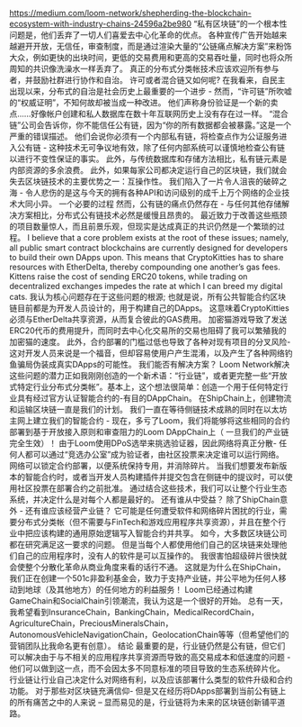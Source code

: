 https://medium.com/loom-network/shepherding-the-blockchain-ecosystem-with-industry-chains-24596a2be980
 “私有区块链”的一个根本性问题是，他们丢弃了一切人们喜爱去中心化革命的优点。
各种宣传广告开始越来越避开开放，无信任，审查制度，而是通过渲染大量的“公链痛点解决方案”来粉饰大众，例如更快的出块时间，更低的交易费用和更高的交易吞吐量，同时也将众所周知的共识像洗澡水一样丢弃了。
真正的分布式分类帐技术应该欢迎所有参与者，并鼓励社群进行协作和自治。
许可或者混合链又如何呢?
在我看来，自民主出现以来，分布式的自治是社会历史上最重要的一个进步 - 然而，“许可链”所吹嘘的“权威证明”，不知何故却被当成一种改进。 他们声称身份验证是一个新的卖点......好像帐户创建和私人数据库在数十年互联网历史上没有存在过一样。
“混合链”公司会告诉你，你不能信任公有链，因为“你的所有数据都会被暴露。”这是一个严重的错误描述。 他们会说你必须有一个内部私有链，将检查点作为公证服务进入公有链 - 这种技术无可争议地有效，除了任何内部系统可以谨慎地检查公有链以进行不变性保证的事实。 此外，与传统数据库和存储方法相比，私有链元素是内部资源的多余浪费。
此外，如果每家公司都决定运行自己的区块链，我们就会失去区块链技术的主要优势之一：互操作性。 我们陷入了一片令人沮丧的破碎之海 - 令人悲伤的是这与今天的拥有各种API和访问级别的成千上万个网络的企业技术大同小异。
一个必要的过程
然而，公有链的痛点仍然存在 - 与任何其他存储解决方案相比，分布式公有链技术必然是缓慢且昂贵的。 最近致力于改善这些瓶颈的项目数量惊人，而且前景乐观，但现实是达成真正的共识仍然是一个繁琐的过程。
I believe that a core problem exists at the root of these issues; namely, all public smart contract blockchains are currently designed for developers to build their own DApps upon. This means that CryptoKitties has to share resources with EtherDelta, thereby compounding one another’s gas fees. Kittens raise the cost of sending ERC20 tokens, while trading on decentralized exchanges impedes the rate at which I can breed my digital cats.
我认为核心问题存在于这些问题的根源; 也就是说，所有公共智能合约区块链目前都是为开发人员设计的，用于构建自己的DApps。 这意味着CryptoKitties必须与EtherDelta共享资源，从而复合彼此的GAS费用。 加密猫游戏导致了发送ERC20代币的费用提升，而同时去中心化交易所的交易也阻碍了我可以繁殖我的加密猫的速度。
此外，合约部署的门槛过低也导致了各种对现有项目的分叉风险- 这对开发人员来说是一个福音，但却容易使用户产生混淆，以及产生了各种网络钓鱼骗局伪装成真实DApps的可能性。
我们能否有解决方案？
Loom Network解决这些问题的潜力正如我刚刚创造的一个新术语：“行业链”，或者更完整一些“开放式特定行业分布式分类帐”。基本上，这个想法很简单：创造一个用于任何特定行业具有经过官方认证智能合约的-有目的DAppChain。
在ShipChain上，创建物流和运输区块链一直是我们的计划。 我们一直在等待侧链技术成熟的同时在以太坊主网上建立我们的智能合约 - 现在，多亏了Loom，我们将能够将这些相同的合约部署到基于开放接入原则和审查阻力的Loom DAppChain上（ 一旦我们的产业链完全生效）！
由于Loom使用DPoS选举来挑选验证器，因此网络将真正分散- 任何人都可以通过“竞选办公室”成为验证者，由社区投票来决定谁可以运行网络。
网络可以锁定合约部署，以便系统保持专用，并消除碎片。 当我们想要发布新版本的智能合约时，或者当开发人员构建插件并提交包含在侧链中的提议时，可以使用社区投票在部署合约之前批准。
通过结合这些技术，我们可以让整个行业生态系统，并决定什么是对每个人都是最好的。
还有谁从中受益？
除了ShipChain意外 - 还有谁应该经营产业链？ 它可能是任何遭受软件和网络碎片困扰的行业，需要分布式分类帐（但不需要与FinTech和游戏应用程序共享资源），并且在整个行业中把应该构建的通用原始逻辑写入智能合约并共享。
如今，大多数区块链公司都在研究满足这一要求的问题。 但是当每个人都使用他们自己的区块链来处理他们自己的应用程序时，没有人的软件是可以互操作的。 我很害怕超级碎片很快就会使整个分散化革命从商业角度来看的话行不通。
这就是为什么在ShipChain，我们正在创建一个501c非盈利基金会，致力于支持产业链，并公平地为任何人移动到地球（及其他地方）的任何地方的利益服务！
Loom已经通过构建GameChain和SocialChain引领潮流，我认为这是一个很好的开始。 总有一天，我希望看到InsuranceChain，BankingChain，MedicalRecordChain，AgricultureChain，PreciousMineralsChain，AutonomousVehicleNavigationChain，GeolocationChain等等（但希望他们的营销团队比我命名更有创意）。
结论
最重要的是，行业链仍然是公有链，但它们可以解决由于与不相关的应用程序共享资源而导致的高交易成本和低速度的问题 - 他们可以做到这一点，而不会因太多不同意标准的项目导致的生态系统碎片化。
行业链让行业自己决定什么对网络有利，以及应该部署什么类型的软件升级和合约功能。 对于那些对区块链充满信仰- 但是又在经历将DApps部署到当前公有链上的所有痛苦之中的人来说 – 显而易见的是，行业链将为未来的区块链创新铺平道路。

